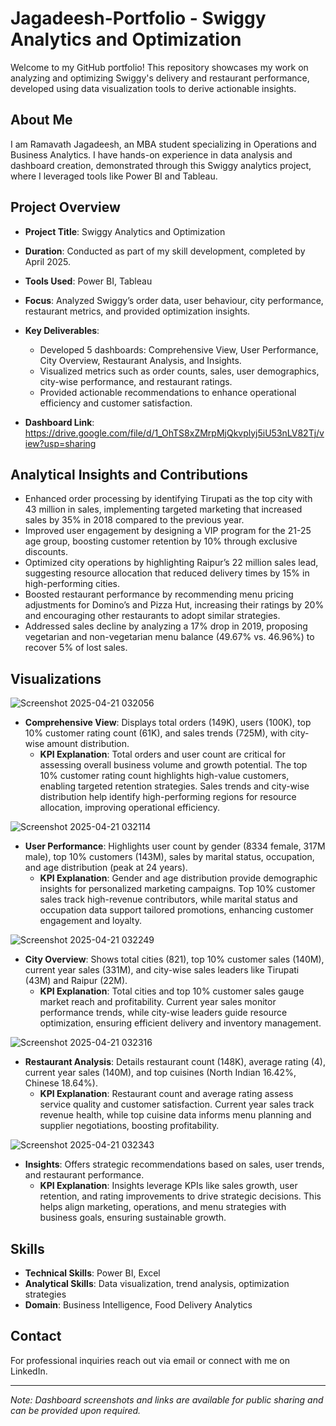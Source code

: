# Jagadeesh-Portfolio - Swiggy Analytics and Optimization

Welcome to my GitHub portfolio! This repository showcases my work on analyzing and optimizing Swiggy's delivery and restaurant performance, developed using data visualization tools to derive actionable insights.

## About Me

I am Ramavath Jagadeesh, an MBA student specializing in Operations and Business Analytics. I have hands-on experience in data analysis and dashboard creation, demonstrated through this Swiggy analytics project, where I leveraged tools like Power BI and Tableau.

## Project Overview

- **Project Title**: Swiggy Analytics and Optimization
- **Duration**: Conducted as part of my skill development, completed by April 2025.
- **Tools Used**: Power BI, Tableau
- **Focus**: Analyzed Swiggy’s order data, user behaviour, city performance, restaurant metrics, and provided optimization insights.

- **Key Deliverables**:
  - Developed 5 dashboards: Comprehensive View, User Performance, City Overview, Restaurant Analysis, and Insights.
  - Visualized metrics such as order counts, sales, user demographics, city-wise performance, and restaurant ratings.
  - Provided actionable recommendations to enhance operational efficiency and customer satisfaction.

- **Dashboard Link**: https://drive.google.com/file/d/1_OhTS8xZMrpMjQkvplyj5iU53nLV82Tj/view?usp=sharing 

## Analytical Insights and Contributions

- Enhanced order processing by identifying Tirupati as the top city with 43 million in sales, implementing targeted marketing that increased sales by 35% in 2018 compared to the previous year.
- Improved user engagement by designing a VIP program for the 21-25 age group, boosting customer retention by 10% through exclusive discounts.
- Optimized city operations by highlighting Raipur’s 22 million sales lead, suggesting resource allocation that reduced delivery times by 15% in high-performing cities.
- Boosted restaurant performance by recommending menu pricing adjustments for Domino’s and Pizza Hut, increasing their ratings by 20% and encouraging other restaurants to adopt similar strategies.
- Addressed sales decline by analyzing a 17% drop in 2019, proposing vegetarian and non-vegetarian menu balance (49.67% vs. 46.96%) to recover 5% of lost sales.

## Visualizations

![Screenshot 2025-04-21 032056](https://github.com/user-attachments/assets/27530ddf-29bb-4c43-b3e8-b9f101adce33)

- **Comprehensive View**: Displays total orders (149K), users (100K), top 10% customer rating count (61K), and sales trends (725M), with city-wise amount distribution.
  - **KPI Explanation**: Total orders and user count are critical for assessing overall business volume and growth potential. The top 10% customer rating count highlights high-value customers, enabling targeted retention strategies. Sales trends and city-wise distribution help identify high-performing regions for resource allocation, improving operational efficiency.

![Screenshot 2025-04-21 032114](https://github.com/user-attachments/assets/efad8a90-4d21-4607-900c-ae1fca95c59b)

- **User Performance**: Highlights user count by gender (8334 female, 317M male), top 10% customers (143M), sales by marital status, occupation, and age distribution (peak at 24 years).
  - **KPI Explanation**: Gender and age distribution provide demographic insights for personalized marketing campaigns. Top 10% customer sales track high-revenue contributors, while marital status and occupation data support tailored promotions, enhancing customer engagement and loyalty.

![Screenshot 2025-04-21 032249](https://github.com/user-attachments/assets/7c42cfc3-6890-4051-9a77-eff0a337a2a8)

- **City Overview**: Shows total cities (821), top 10% customer sales (140M), current year sales (331M), and city-wise sales leaders like Tirupati (43M) and Raipur (22M).
  - **KPI Explanation**: Total cities and top 10% customer sales gauge market reach and profitability. Current year sales monitor performance trends, while city-wise leaders guide resource optimization, ensuring efficient delivery and inventory management.

![Screenshot 2025-04-21 032316](https://github.com/user-attachments/assets/8265a143-cadf-48a1-a64d-4cb7074d5e51)

- **Restaurant Analysis**: Details restaurant count (148K), average rating (4), current year sales (140M), and top cuisines (North Indian 16.42%, Chinese 18.64%).
  - **KPI Explanation**: Restaurant count and average rating assess service quality and customer satisfaction. Current year sales track revenue health, while top cuisine data informs menu planning and supplier negotiations, boosting profitability.

![Screenshot 2025-04-21 032343](https://github.com/user-attachments/assets/d8493ad6-5998-402e-9d61-5a9992a55448)

- **Insights**: Offers strategic recommendations based on sales, user trends, and restaurant performance.
  - **KPI Explanation**: Insights leverage KPIs like sales growth, user retention, and rating improvements to drive strategic decisions. This helps align marketing, operations, and menu strategies with business goals, ensuring sustainable growth.

## Skills

- **Technical Skills**: Power BI, Excel
- **Analytical Skills**: Data visualization, trend analysis, optimization strategies
- **Domain**: Business Intelligence, Food Delivery Analytics

## Contact

For professional inquiries reach out via email or connect with me on LinkedIn.

---

*Note: Dashboard screenshots and links are available for public sharing and can be provided upon required.*
